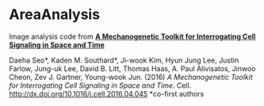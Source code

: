 # AreaAnalysis
Image analysis code from [**A Mechanogenetic Toolkit for Interrogating Cell Signaling in Space and Time**](http://www.cell.com/cell/fulltext/S0092-8674(16)30490-1)

Daeha Seo\*, Kaden M. Southard\*, Ji-wook Kim, Hyun Jung Lee, Justin Farlow, Jung-uk Lee, David B. Litt, Thomas Haas, A. Paul Alivisatos, Jinwoo Cheon, Zev J. Gartner, Young-wook Jun. (2016) *A Mechanogenetic Toolkit for Interrogating Cell Signaling in Space and Time*. Cell.  <http://dx.doi.org/10.1016/j.cell.2016.04.045>
\*co-first authors

